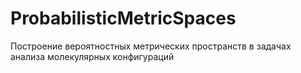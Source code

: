 # ProbabilisticMetricSpaces
Построение вероятностных метрических пространств в задачах анализа молекулярных конфигураций
